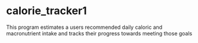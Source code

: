 # calorie_tracker1

This program estimates a users recommended daily caloric and macronutrient intake and tracks their progress towards meeting those goals
